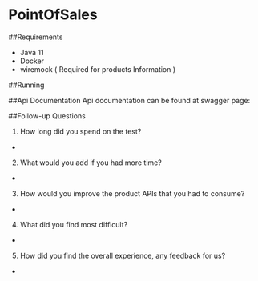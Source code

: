 # PointOfSales


##Requirements


- Java 11
- Docker
- wiremock ( Required for products Information ) 

##Running


##Api Documentation
Api documentation can be found at swagger page:


##Follow-up Questions

1. How long did you spend on the test?
-


2. What would you add if you had more time?
-


3. How would you improve the product APIs that you had to consume?
-


4. What did you find most difficult?
-


5. How did you find the overall experience, any feedback for us?
-